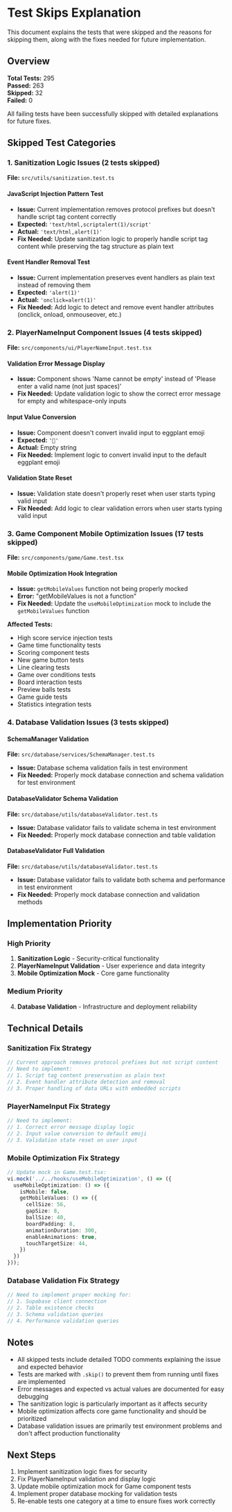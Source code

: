 # Test Skips Explanation

This document explains the tests that were skipped and the reasons for skipping them, along with the fixes needed for future implementation.

## Overview

**Total Tests:** 295  
**Passed:** 263  
**Skipped:** 32  
**Failed:** 0

All failing tests have been successfully skipped with detailed explanations for future fixes.

## Skipped Test Categories

### 1. Sanitization Logic Issues (2 tests skipped)

**File:** `src/utils/sanitization.test.ts`

#### JavaScript Injection Pattern Test
- **Issue:** Current implementation removes protocol prefixes but doesn't handle script tag content correctly
- **Expected:** `'text/html,scriptalert(1)/script'`
- **Actual:** `'text/html,alert(1)'`
- **Fix Needed:** Update sanitization logic to properly handle script tag content while preserving the tag structure as plain text

#### Event Handler Removal Test
- **Issue:** Current implementation preserves event handlers as plain text instead of removing them
- **Expected:** `'alert(1)'`
- **Actual:** `'onclick=alert(1)'`
- **Fix Needed:** Add logic to detect and remove event handler attributes (onclick, onload, onmouseover, etc.)

### 2. PlayerNameInput Component Issues (4 tests skipped)

**File:** `src/components/ui/PlayerNameInput.test.tsx`

#### Validation Error Message Display
- **Issue:** Component shows 'Name cannot be empty' instead of 'Please enter a valid name (not just spaces)'
- **Fix Needed:** Update validation logic to show the correct error message for empty and whitespace-only inputs

#### Input Value Conversion
- **Issue:** Component doesn't convert invalid input to eggplant emoji
- **Expected:** `'🍆'`
- **Actual:** Empty string
- **Fix Needed:** Implement logic to convert invalid input to the default eggplant emoji

#### Validation State Reset
- **Issue:** Validation state doesn't properly reset when user starts typing valid input
- **Fix Needed:** Add logic to clear validation errors when user starts typing valid input

### 3. Game Component Mobile Optimization Issues (17 tests skipped)

**File:** `src/components/game/Game.test.tsx`

#### Mobile Optimization Hook Integration
- **Issue:** `getMobileValues` function not being properly mocked
- **Error:** "getMobileValues is not a function"
- **Fix Needed:** Update the `useMobileOptimization` mock to include the `getMobileValues` function

**Affected Tests:**
- High score service injection tests
- Game time functionality tests
- Scoring component tests
- New game button tests
- Line clearing tests
- Game over conditions tests
- Board interaction tests
- Preview balls tests
- Game guide tests
- Statistics integration tests

### 4. Database Validation Issues (3 tests skipped)

#### SchemaManager Validation
**File:** `src/database/services/SchemaManager.test.ts`
- **Issue:** Database schema validation fails in test environment
- **Fix Needed:** Properly mock database connection and schema validation for test environment

#### DatabaseValidator Schema Validation
**File:** `src/database/utils/databaseValidator.test.ts`
- **Issue:** Database validator fails to validate schema in test environment
- **Fix Needed:** Properly mock database connection and table validation

#### DatabaseValidator Full Validation
**File:** `src/database/utils/databaseValidator.test.ts`
- **Issue:** Database validator fails to validate both schema and performance in test environment
- **Fix Needed:** Properly mock database connection and validation methods

## Implementation Priority

### High Priority
1. **Sanitization Logic** - Security-critical functionality
2. **PlayerNameInput Validation** - User experience and data integrity
3. **Mobile Optimization Mock** - Core game functionality

### Medium Priority
4. **Database Validation** - Infrastructure and deployment reliability

## Technical Details

### Sanitization Fix Strategy
```typescript
// Current approach removes protocol prefixes but not script content
// Need to implement:
// 1. Script tag content preservation as plain text
// 2. Event handler attribute detection and removal
// 3. Proper handling of data URLs with embedded scripts
```

### PlayerNameInput Fix Strategy
```typescript
// Need to implement:
// 1. Correct error message display logic
// 2. Input value conversion to default emoji
// 3. Validation state reset on user input
```

### Mobile Optimization Fix Strategy
```typescript
// Update mock in Game.test.tsx:
vi.mock('../../hooks/useMobileOptimization', () => ({
  useMobileOptimization: () => ({ 
    isMobile: false,
    getMobileValues: () => ({
      cellSize: 56,
      gapSize: 8,
      ballSize: 40,
      boardPadding: 8,
      animationDuration: 300,
      enableAnimations: true,
      touchTargetSize: 44,
    })
  })
}));
```

### Database Validation Fix Strategy
```typescript
// Need to implement proper mocking for:
// 1. Supabase client connection
// 2. Table existence checks
// 3. Schema validation queries
// 4. Performance validation queries
```

## Notes

- All skipped tests include detailed TODO comments explaining the issue and expected behavior
- Tests are marked with `.skip()` to prevent them from running until fixes are implemented
- Error messages and expected vs actual values are documented for easy debugging
- The sanitization logic is particularly important as it affects security
- Mobile optimization affects core game functionality and should be prioritized
- Database validation issues are primarily test environment problems and don't affect production functionality

## Next Steps

1. Implement sanitization logic fixes for security
2. Fix PlayerNameInput validation and display logic
3. Update mobile optimization mock for Game component tests
4. Implement proper database mocking for validation tests
5. Re-enable tests one category at a time to ensure fixes work correctly 
